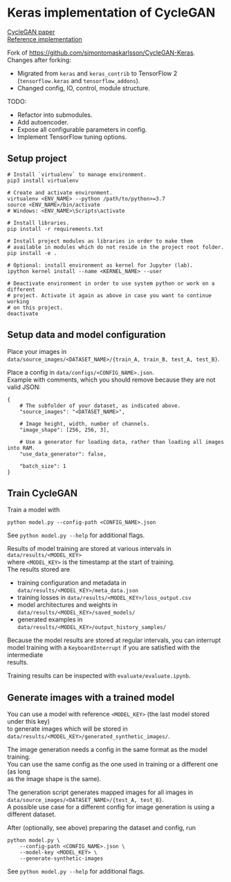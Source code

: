 # Keras implementation of CycleGAN

[CycleGAN paper](https://arxiv.org/pdf/1703.10593.pdf)  
[Reference implementation](https://junyanz.github.io/CycleGAN/)

Fork of https://github.com/simontomaskarlsson/CycleGAN-Keras.  
Changes after forking:

- Migrated from `keras` and `keras_contrib` to TensorFlow 2 (`tensorflow.keras` and `tensorflow_addons`).
- Changed config, IO, control, module structure.

TODO:
- Refactor into submodules.
- Add autoencoder.
- Expose all configurable parameters in config.
- Implement TensorFlow tuning options.  
  

## Setup project

```
# Install `virtualenv` to manage environment.
pip3 install virtualenv

# Create and activate environment.
virtualenv <ENV_NAME> --python /path/to/python>=3.7
source <ENV_NAME>/bin/activate
# Windows: <ENV_NAME>\Scripts\activate

# Install libraries.
pip install -r requirements.txt

# Install project modules as libraries in order to make them
# available in modules which do not reside in the project root folder.
pip install -e .

# Optional: install environment as kernel for Jupyter (lab).
ipython kernel install --name <KERNEL_NAME> --user

# Deactivate environment in order to use system python or work on a different
# project. Activate it again as above in case you want to continue working
# on this project.
deactivate
```
  
  
## Setup data and model configuration

Place your images in  
`data/source_images/<DATASET_NAME>/{train_A, train_B, test_A, test_B}`.

Place a config in `data/configs/<CONFIG_NAME>.json`.  
Example with comments, which you should remove because they are not valid JSON:  
```
{
    # The subfolder of your dataset, as indicated above.
    "source_images": "<DATASET_NAME>",

    # Image height, width, number of channels.
    "image_shape": [256, 256, 3],

    # Use a generator for loading data, rather than loading all images into RAM.
    "use_data_generator": false,

    "batch_size": 1
}
```
  
  
## Train CycleGAN

Train a model with  
```
python model.py --config-path <CONFIG_NAME>.json
```
See `python model.py --help` for additional flags.

Results of model training are stored at various intervals in `data/results/<MODEL_KEY>`  
where `<MODEL_KEY>` is the timestamp at the start of training.  
The results stored are
- training configuration and metadata in `data/results/<MODEL_KEY>/meta_data.json`
- training losses in `data/results/<MODEL_KEY>/loss_output.csv`
- model architectures and weights in `data/results/<MODEL_KEY>/saved_models/`
- generated examples in `data/results/<MODEL_KEY>/output_history_samples/`

Because the model results are stored at regular intervals, you can interrupt  
model training with a `KeyboardInterrupt` if you are satisfied with the intermediate  
results.

Training results can be inspected with `evaluate/evaluate.ipynb`.  
  
  
## Generate images with a trained model

You can use a model with reference `<MODEL_KEY>` (the last model stored under this key)  
to generate images which will be stored in `data/results/<MODEL_KEY>/generated_synthetic_images/`.  

The image generation needs a config in the same format as the model training.  
You can use the same config as the one used in training or a different one (as long  
as the image shape is the same).  

The generation script generates mapped images for all images in  
`data/source_images/<DATASET_NAME>/{test_A, test_B}`.  
A possible use case for a different config for image generation is using a different dataset.

After (optionally, see above) preparing the dataset and config, run
```
python model.py \
    --config-path <CONFIG_NAME>.json \
    --model-key <MODEL_KEY> \
    --generate-synthetic-images
```
See `python model.py --help` for additional flags.
